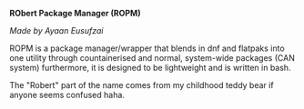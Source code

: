 **RObert Package Manager (ROPM)**

*Made by Ayaan Eusufzai*

ROPM is a package manager/wrapper that blends in dnf and flatpaks into one utility through countainerised and normal, system-wide packages (CAN system)
furthermore, it is designed to be lightweight and is written in bash. 

The "Robert" part of the name comes from my childhood teddy bear if anyone seems confused haha.
